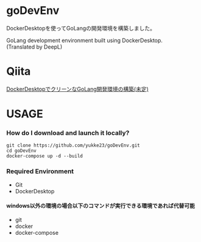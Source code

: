 # goDevEnv

DockerDesktopを使ってGoLangの開発環境を構築しました。

GoLang development environment built using DockerDesktop.<br>
(Translated by DeepL)

# Qiita

[DockerDesktopでクリーンなGoLang開発環境の構築(未定)](https://qiita.com/yukke23/)

# USAGE

### How do I download and launch it locally?

```terminal
git clone https://github.com/yukke23/goDevEnv.git
cd goDevEnv
docker-compose up -d --build
```

### Required Environment
* Git
* DockerDesktop

#### windows以外の環境の場合以下のコマンドが実行できる環境であれば代替可能
* git
* docker
* docker-compose
